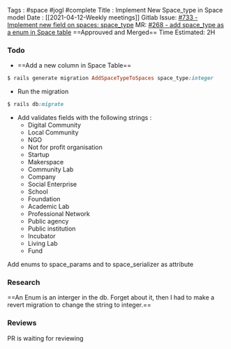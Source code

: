 Tags : #space #jogl #complete 
Title :  Implement New Space_type in Space model
Date : [[2021-04-12-Weekly meetings]]
Gitlab Issue: [#733 - Implement new field on spaces: space_type](https://gitlab.com/JOGL/JOGL/-/issues/733)
MR:  [#268 - add space_type as a enum in Space table](https://gitlab.com/JOGL/backend-v0.1/-/merge_requests/268) 
==Approuved and Merged==
Time Estimated: 2H

### Todo
- ==Add a new column in Space Table==
```ruby
$ rails generate migration AddSpaceTypeToSpaces space_type:integer
```
- Run the migration
```ruby
$ rails db:migrate
```
- Add validates fields with the following strings : 
	-   Digital Community
	-   Local Community
	-   NGO
	-   Not for profit organisation
	-   Startup
	-   Makerspace
	-   Community Lab
	-   Company
	-   Social Enterprise
	-   School
	-   Foundation
	-   Academic Lab
	-   Professional Network
	-   Public agency
	-   Public institution
	-   Incubator
	-   Living Lab
	-   Fund

Add enums to space_params and to space_serializer as attribute

### Research
==An Enum is an interger in the db. Forget about it, then I had to make a revert migration to change the string to integer.==

### Reviews

PR is waiting for reviewing
